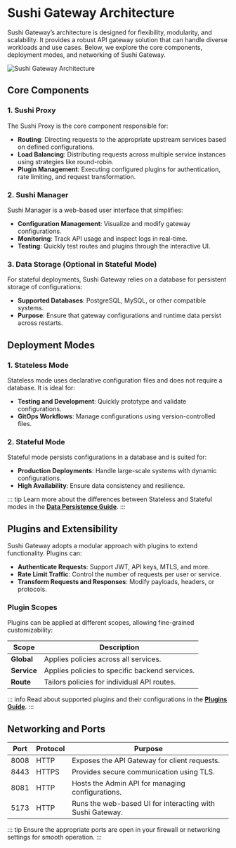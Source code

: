 # Sushi Gateway Architecture

Sushi Gateway’s architecture is designed for flexibility, modularity, and scalability. It provides a robust API gateway solution that can handle diverse workloads and use cases. Below, we explore the core components, deployment modes, and networking of Sushi Gateway.

![Sushi Gateway Architecture](/images/architecture.png "Sushi Gateway Architecture Diagram")

## Core Components

### 1. Sushi Proxy

The Sushi Proxy is the core component responsible for:

- **Routing**: Directing requests to the appropriate upstream services based on defined configurations.
- **Load Balancing**: Distributing requests across multiple service instances using strategies like round-robin.
- **Plugin Management**: Executing configured plugins for authentication, rate limiting, and request transformation.

### 2. Sushi Manager

Sushi Manager is a web-based user interface that simplifies:

- **Configuration Management**: Visualize and modify gateway configurations.
- **Monitoring**: Track API usage and inspect logs in real-time.
- **Testing**: Quickly test routes and plugins through the interactive UI.

### 3. Data Storage (Optional in Stateful Mode)

For stateful deployments, Sushi Gateway relies on a database for persistent storage of configurations:

- **Supported Databases**: PostgreSQL, MySQL, or other compatible systems.
- **Purpose**: Ensure that gateway configurations and runtime data persist across restarts.

## Deployment Modes

### 1. Stateless Mode

Stateless mode uses declarative configuration files and does not require a database. It is ideal for:

- **Testing and Development**: Quickly prototype and validate configurations.
- **GitOps Workflows**: Manage configurations using version-controlled files.

### 2. Stateful Mode

Stateful mode persists configurations in a database and is suited for:

- **Production Deployments**: Handle large-scale systems with dynamic configurations.
- **High Availability**: Ensure data consistency and resilience.

::: tip
Learn more about the differences between Stateless and Stateful modes in the **[Data Persistence Guide](../concepts/data-persistence.md)**.
:::

## Plugins and Extensibility

Sushi Gateway adopts a modular approach with plugins to extend functionality. Plugins can:

- **Authenticate Requests**: Support JWT, API keys, MTLS, and more.
- **Rate Limit Traffic**: Control the number of requests per user or service.
- **Transform Requests and Responses**: Modify payloads, headers, or protocols.

### Plugin Scopes

Plugins can be applied at different scopes, allowing fine-grained customizability:

| Scope       | Description                                    |
| ----------- | ---------------------------------------------- |
| **Global**  | Applies policies across all services.          |
| **Service** | Applies policies to specific backend services. |
| **Route**   | Tailors policies for individual API routes.    |

::: info
Read about supported plugins and their configurations in the **[Plugins Guide](../plugins/overview.md)**.
:::

## Networking and Ports

| Port | Protocol | Purpose                                                   |
| ---- | -------- | --------------------------------------------------------- |
| 8008 | HTTP     | Exposes the API Gateway for client requests.              |
| 8443 | HTTPS    | Provides secure communication using TLS.                  |
| 8081 | HTTP     | Hosts the Admin API for managing configurations.          |
| 5173 | HTTP     | Runs the web-based UI for interacting with Sushi Gateway. |

::: tip
Ensure the appropriate ports are open in your firewall or networking settings for smooth operation.
:::
